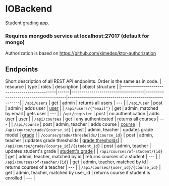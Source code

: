 # IOBackend

Student grading app.

### Requires mongodb service at localhost:27017 (default for mongo)

Authorization is based on https://github.com/ximedes/ktor-authorization

## Endpoints

Short description of all REST API endpoints. Order is the same as in code.
| resource                                     | type | roles                              | description                           | object structure                                     |
|----------------------------------------------|------|------------------------------------|---------------------------------------|------------------------------------------------------|
| `/api/users`                                 | get  | admin                              | returns all users                     | ---                                                  |
| `/api/user`                                  | post | admin                              | adds user                             | [user](/misc/exampleUser.json)                       |
| `/api/users/{"email"}`                       | get  | admin, matched by email            | gets user                             | ---                                                  |
| `/api/register`                              | post | no authentication                  | adds user                             | [user](/misc/exampleUser.json)                       |
| `/api/courses`                               | get  | any authenticated                  | returns all courses                   | ---                                                  |
| `/api/course`                                | post | admin, teacher                     | adds course                           | [course](/misc/exampleCourse.json)                   |
| `/api/course/grade/{course_id}`              | post | admin, teacher                     | updates grade model                   | [grade](/misc/exampleGrade.json)                     |
| `/course/grade/thresholds/{course_id}`       | post | admin, teacher                     | updates grade thresholds              | [grade thresholds](/misc/exampleGradeThresholds.json)|
| `/api/course/grade/{course_id}/{student_id}` | post | admin, teacher                     | updates student's grade               | [student's grade](/misc/exampleGradeStudent.json)    |
| `/api/courses/of-student/{id}`               | get  | admin, teacher, matched by id      | returns courses of a student          | ---                                                  |
| `/api/courses/of-teacher/{id}`               | get  | admin, teacher, matched by id      | returns courses of a teacher          | ---                                                  |
| `/api/courses/{user_id}/{course_id}`         | get  | admin, teacher, matched by user_id | returns course if student is enrolled | ---                                                  |
